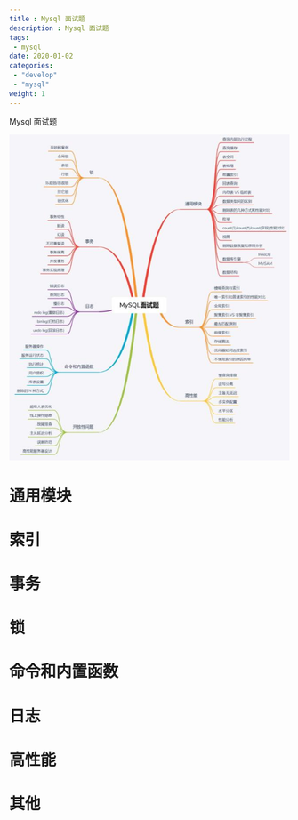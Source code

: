 ```yaml
---
title : Mysql 面试题
description : Mysql 面试题
tags:
 - mysql
date: 2020-01-02
categories:
 - "develop"
 - "mysql"
weight: 1
---
```


Mysql 面试题

<!--more-->


![2](/image/mysql-mindmap.jpeg)


# 通用模块

# 索引

# 事务

# 锁

# 命令和内置函数

# 日志

# 高性能

# 其他



